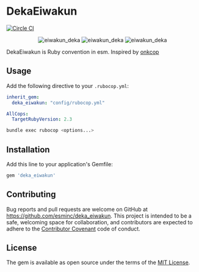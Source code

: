 # DekaEiwakun

[![Circle CI](https://circleci.com/gh/esminc/deka_eiwakun.svg?style=svg)](https://circleci.com/gh/esminc/deka_eiwakun)

<div align='center'>
  <img alt='eiwakun_deka' src='https://idobata.s3.amazonaws.com/uploads/attachment/image/406844/d49d3bc5-0ea0-473f-a2da-23ccf3849d5e/deka_eiwakun.png' />
  <img alt='eiwakun_deka' src='https://idobata.s3.amazonaws.com/uploads/attachment/image/406844/d49d3bc5-0ea0-473f-a2da-23ccf3849d5e/deka_eiwakun.png' />
  <img alt='eiwakun_deka' src='https://idobata.s3.amazonaws.com/uploads/attachment/image/406844/d49d3bc5-0ea0-473f-a2da-23ccf3849d5e/deka_eiwakun.png' />
</div>


DekaEiwakun is Ruby convention in esm.
Inspired by [onkcop](https://github.com/onk/onkcop)

## Usage

Add the following directive to your `.rubocop.yml`:

```yaml
inherit_gem:
  deka_eiwakun: "config/rubocop.yml"

AllCops:
  TargetRubyVersion: 2.3
```

```sh
bundle exec rubocop <options...>
```

## Installation

Add this line to your application's Gemfile:

```ruby
gem 'deka_eiwakun'
```

## Contributing

Bug reports and pull requests are welcome on GitHub at https://github.com/esminc/deka_eiwakun. This project is intended to be a safe, welcoming space for collaboration, and contributors are expected to adhere to the [Contributor Covenant](http://contributor-covenant.org) code of conduct.


## License

The gem is available as open source under the terms of the [MIT License](http://opensource.org/licenses/MIT).
